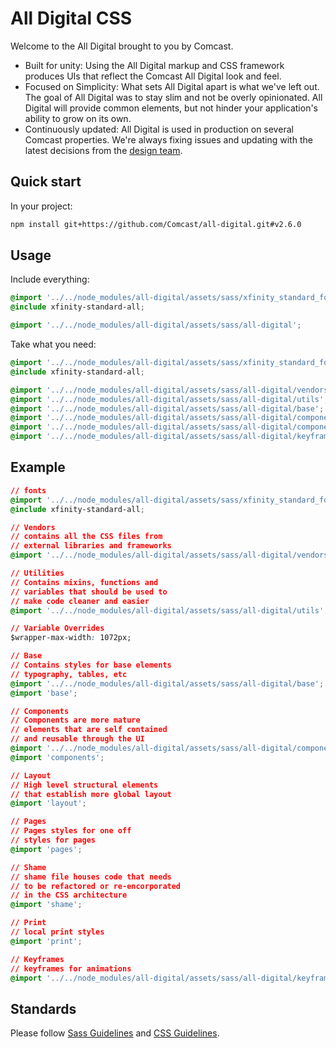 # All Digital CSS

Welcome to the All Digital brought to you by Comcast.

* Built for unity: Using the All Digital markup and CSS framework produces UIs that reflect the Comcast All Digital look and feel.
* Focused on Simplicity: What sets All Digital apart is what we've left out. The goal of All Digital was to stay slim and not be overly opinionated. All Digital will provide common elements, but not hinder your application's ability to grow on its own.
* Continuously updated: All Digital is used in production on several Comcast properties. We're always fixing issues and updating with the latest decisions from the [design team](http://design.comcast.com/).

## Quick start

In your project:

```bash
npm install git+https://github.com/Comcast/all-digital.git#v2.6.0
```

## Usage

Include everything:

```css
@import '../../node_modules/all-digital/assets/sass/xfinity_standard_fonts';
@include xfinity-standard-all;

@import '../../node_modules/all-digital/assets/sass/all-digital';
```

Take what you need:

```css
@import '../../node_modules/all-digital/assets/sass/xfinity_standard_fonts';
@include xfinity-standard-all;

@import '../../node_modules/all-digital/assets/sass/all-digital/vendors';
@import '../../node_modules/all-digital/assets/sass/all-digital/utils';
@import '../../node_modules/all-digital/assets/sass/all-digital/base';
@import '../../node_modules/all-digital/assets/sass/all-digital/components/buttons';
@import '../../node_modules/all-digital/assets/sass/all-digital/components/card';
@import '../../node_modules/all-digital/assets/sass/all-digital/keyframes';
```

## Example

```css
// fonts
@import '../../node_modules/all-digital/assets/sass/xfinity_standard_fonts';
@include xfinity-standard-all;

// Vendors
// contains all the CSS files from
// external libraries and frameworks
@import '../../node_modules/all-digital/assets/sass/all-digital/vendors';

// Utilities
// Contains mixins, functions and
// variables that should be used to
// make code cleaner and easier
@import '../../node_modules/all-digital/assets/sass/all-digital/utils';

// Variable Overrides
$wrapper-max-width: 1072px;

// Base
// Contains styles for base elements
// typography, tables, etc
@import '../../node_modules/all-digital/assets/sass/all-digital/base';
@import 'base';

// Components
// Components are more mature
// elements that are self contained
// and reusable through the UI
@import '../../node_modules/all-digital/assets/sass/all-digital/components';
@import 'components';

// Layout
// High level structural elements
// that establish more global layout
@import 'layout';

// Pages
// Pages styles for one off
// styles for pages
@import 'pages';

// Shame
// shame file houses code that needs
// to be refactored or re-encorporated
// in the CSS architecture
@import 'shame';

// Print
// local print styles
@import 'print';

// Keyframes
// keyframes for animations
@import '../../node_modules/all-digital/assets/sass/all-digital/keyframes';
```

## Standards

Please follow [Sass Guidelines](https://sass-guidelin.es/) and [CSS Guidelines](http://cssguidelin.es/).
